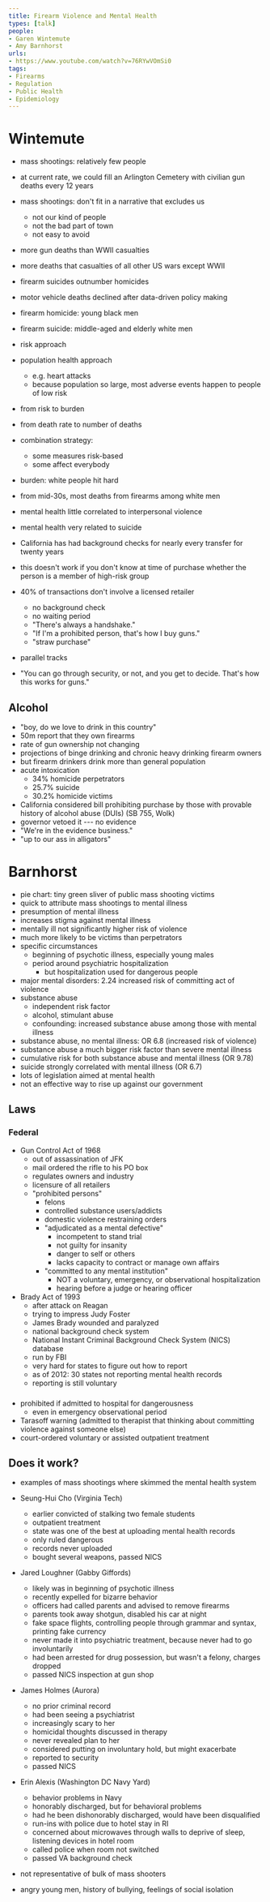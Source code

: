 ```yaml
---
title: Firearm Violence and Mental Health
types: [talk]
people:
- Garen Wintemute
- Amy Barnhorst
urls:
- https://www.youtube.com/watch?v=76RYwVOmSi0
tags:
- Firearms
- Regulation
- Public Health
- Epidemiology
---
```


# Wintemute
- mass shootings: relatively few people
- at current rate, we could fill an Arlington Cemetery with civilian gun deaths every 12 years
- mass shootings: don't fit in a narrative that excludes us
  - not our kind of people
  - not the bad part of town
  - not easy to avoid
- more gun deaths than WWII casualties
- more deaths that casualties of all other US wars except WWII
- firearm suicides outnumber homicides
- motor vehicle deaths declined after data-driven policy making
- firearm homicide: young black men
- firearm suicide: middle-aged and elderly white men

- risk approach
- population health approach
  - e.g. heart attacks
  - because population so large, most adverse events happen to people of low risk
- from risk to burden
- from death rate to number of deaths
- combination strategy:
  - some measures risk-based
  - some affect everybody
- burden: white people hit hard
- from mid-30s, most deaths from firearms among white men
- mental health little correlated to interpersonal violence
- mental health very related to suicide
- California has had background checks for nearly every transfer for twenty years
- this doesn't work if you don't know at time of purchase whether the person is a member of high-risk group
- 40% of transactions don't involve a licensed retailer
  - no background check
  - no waiting period
  - "There's always a handshake."
  - "If I'm a prohibited person, that's how I buy guns."
  - "straw purchase"
- parallel tracks
- "You can go through security, or not, and you get to decide. That's how this works for guns."

##  Alcohol
- "boy, do we love to drink in this country"
- 50m report that they own firearms
- rate of gun ownership not changing
- projections of binge drinking and chronic heavy drinking firearm owners
- but firearm drinkers drink more than general population
- acute intoxication
  - 34% homicide perpetrators
  - 25.7% suicide
  - 30.2% homicide victims
- California considered bill prohibiting purchase by those with provable history of alcohol abuse (DUIs) (SB 755, Wolk)
- governor vetoed it --- no evidence
- "We're in the evidence business."
- "up to our ass in alligators"

# Barnhorst
- pie chart: tiny green sliver of public mass shooting victims
- quick to attribute mass shootings to mental illness
- presumption of mental illness
- increases stigma against mental illness
- mentally ill not significantly higher risk of violence
- much more likely to be victims than perpetrators
- specific circumstances
  - beginning of psychotic illness, especially young males
  - period around psychiatric hospitalization
    - but hospitalization used for dangerous people
- major mental disorders: 2.24 increased risk of committing act of violence
- substance abuse
  - independent risk factor
  - alcohol, stimulant abuse
  - confounding: increased substance abuse among those with mental illness
- substance abuse, no mental illness: OR 6.8 (increased risk of violence)
- substance abuse a much bigger risk factor than severe mental illness
- cumulative risk for both substance abuse and mental illness (OR 9.78)
- suicide strongly correlated with mental illness (OR 6.7)
- lots of legislation aimed at mental health
- not an effective way to rise up against our government
## Laws
### Federal
- Gun Control Act of 1968
  - out of assassination of JFK
  - mail ordered the rifle to his PO box
  - regulates owners and industry
  - licensure of all retailers
  - "prohibited persons"
    - felons
    - controlled substance users/addicts
    - domestic violence restraining orders
    - "adjudicated as a mental defective"
      - incompetent to stand trial
      - not guilty for insanity
      - danger to self or others
      - lacks capacity to contract or manage own affairs
    - "committed to any mental institution"
      - NOT a voluntary, emergency, or observational hospitalization
      - hearing before a judge or hearing officer
- Brady Act of 1993
  - after attack on Reagan
  - trying to impress Judy Foster
  - James Brady wounded and paralyzed
  - national background check system
  - National Instant Criminal Background Check System (NICS) database
  - run by FBI
  - very hard for states to figure out how to report
  - as of 2012: 30 states not reporting mental health records
  - reporting is still voluntary
### 
- prohibited if admitted to hospital for dangerousness
  - even in emergency observational period
- Tarasoff warning (admitted to therapist that thinking about committing violence against someone else)
- court-ordered voluntary or assisted outpatient treatment

## Does it work?
- examples of mass shootings where skimmed the mental health system

- Seung-Hui Cho (Virginia Tech)
  - earlier convicted of stalking two female students
  - outpatient treatment
  - state was one of the best at uploading mental health records
  - only ruled dangerous
  - records never uploaded
  - bought several weapons, passed NICS

- Jared Loughner (Gabby Giffords)
  - likely was in beginning of psychotic illness
  - recently expelled for bizarre behavior
  - officers had called parents and advised to remove firearms
  - parents took away shotgun, disabled his car at night
  - fake space flights, controlling people through grammar and syntax, printing fake currency
  - never made it into psychiatric treatment, because never had to go involuntarily
  - had been arrested for drug possession, but wasn't a felony, charges dropped
  - passed NICS inspection at gun shop

- James Holmes (Aurora)
  - no prior criminal record
  - had been seeing a psychiatrist
  - increasingly scary to her
  - homicidal thoughts discussed in therapy
  - never revealed plan to her
  - considered putting on involuntary hold, but might exacerbate
  - reported to security
  - passed NICS

- Erin Alexis (Washington DC Navy Yard)
  - behavior problems in Navy
  - honorably discharged, but for behavioral problems
  - had he been dishonorably discharged, would have been disqualified
  - run-ins with police due to hotel stay in RI
  - concerned about microwaves through walls to deprive of sleep, listening devices in hotel room
  - called police when room not switched
  - passed VA background check

- not representative of bulk of mass shooters
- angry young men, history of bullying, feelings of social isolation
